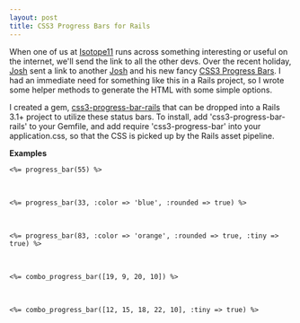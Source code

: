 ```yaml
---
layout: post
title: CSS3 Progress Bars for Rails
---
```


<link href='/stylesheets/css3-progress-bar.css' rel='stylesheet' type='text/css' />

When one of us at [Isotope11][iso] runs across something interesting or useful on the internet,
we'll send the link to all the other devs.  Over the recent holiday, [Josh][josh] sent a link to
another [Josh][ds] and his new fancy [CSS3 Progress Bars][dsblog].  I had an immediate need for 
something like this in a Rails project, so I wrote some helper methods to generate the HTML with 
some simple options.  

I created a gem, [css3-progress-bar-rails][gh] that can be dropped into a Rails 3.1+ project to
utilize these status bars.  To install, add 'css3-progress-bar-rails' to your Gemfile, and add
require 'css3-progress-bar' into your application.css, so that the CSS is picked up by the Rails
asset pipeline.  

**Examples**  

    <%= progress_bar(55) %>  

<div class='bar_container'>
  <div class='bar_mortice'>
    <div class='progress' style='width: 55%;'></div>
  </div>
</div>  
<br />
    
    <%= progress_bar(33, :color => 'blue', :rounded => true) %>  

<div class='bar_container rounded_bar_container blue_container'>
  <div class='bar_mortice rounded blue_mortice'>
    <div class='progress rounded blue' style='width: 33%;'></div>
  </div>
</div>
<br />

    <%= progress_bar(83, :color => 'orange', :rounded => true, :tiny => true) %>   

<div class='bar_container rounded_bar_container orange_container container_tiny'>
  <div class='bar_mortice rounded orange_mortice mortice_tiny'>
    <div class='progress rounded orange progress_tiny' style='width: 83%;'></div>
  </div>
</div>
<br />
    
    <%= combo_progress_bar([19, 9, 20, 10]) %>   

<div class='bar_container'>
  <div class='bar_mortice'>
    <div class='progress green' style='width: 19%;'></div>
    <div class='progress orange' style='width: 9%;'></div>
    <div class='progress pink' style='width: 20%;'></div>
    <div class='progress blue' style='width: 10%;'></div>
  </div>
</div>
<br />
    
    <%= combo_progress_bar([12, 15, 18, 22, 10], :tiny => true) %>   

<div class='bar_container container_tiny'>
  <div class='bar_mortice mortice_tiny'>
    <div class='progress green progress_tiny' style='width: 12%;'></div>
    <div class='progress orange progress_tiny' style='width: 15%;'></div>
    <div class='progress pink progress_tiny' style='width: 18%;'></div>
    <div class='progress blue progress_tiny' style='width: 22%;'></div>
    <div class='progress purple progress_tiny' style='width: 10%;'></div>
  </div>
</div>
<br />


[josh]: https://twitter.com/#!/knewter
[iso]: http://isotope11.com
[ds]: http://dipperstove.com
[dsblog]: http://dipperstove.com/design/css3-progress-bars.html
[gh]: https://github.com/yrgoldteeth/css3-progress-bar-rails
